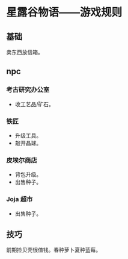 # 星露谷物语——游戏规则

## 基础

卖东西放信箱。

## npc

### 考古研究办公室

- 收工艺品/矿石。

### 铁匠

- 升级工具。
- 敲开晶球。

### 皮埃尔商店

- 背包升级。
- 出售种子。

### Joja 超市

- 出售种子。

## 技巧

前期捡贝壳很值钱。春种萝卜夏种蓝莓。
